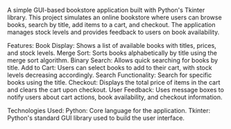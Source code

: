 A simple GUI-based bookstore application built with Python's Tkinter library. 
This project simulates an online bookstore where users can browse books, search by title, add items to a cart, and checkout. 
The application manages stock levels and provides feedback to users on book availability.

Features:
Book Display: Shows a list of available books with titles, prices, and stock levels.
Merge Sort: Sorts books alphabetically by title using the merge sort algorithm.
Binary Search: Allows quick searching for books by title.
Add to Cart: Users can select books to add to their cart, with stock levels decreasing accordingly.
Search Functionality: Search for specific books using the title.
Checkout: Displays the total price of items in the cart and clears the cart upon checkout.
User Feedback: Uses message boxes to notify users about cart actions, book availability, and checkout information.

Technologies Used:
Python: Core language for the application.
Tkinter: Python's standard GUI library used to build the user interface.
